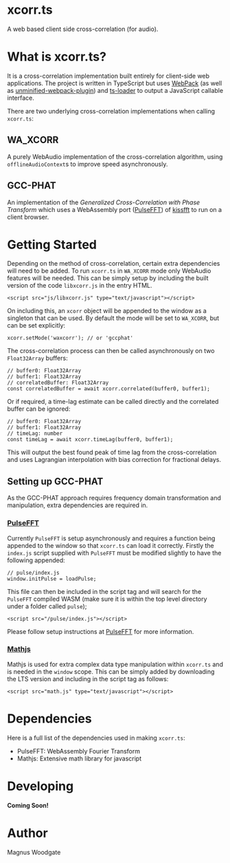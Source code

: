 # xcorr.ts
A web based client side cross-correlation (for audio).


# What is xcorr.ts?

It is a cross-correlation implementation built entirely for client-side web applications. The project is written in TypeScript but uses [WebPack](https://webpack.js.org/) (as well as [unminified-webpack-plugin](https://www.npmjs.com/package/unminified-webpack-plugin)) and [ts-loader](https://github.com/TypeStrong/ts-loader) to output a JavaScript callable interface.

There are two underlying cross-correlation implementations when calling `xcorr.ts`:

## WA_XCORR

A purely WebAudio implementation of the cross-correlation algorithm, using `offlineAudioContext`s to improve speed asynchronously.

## GCC-PHAT

An implementation of the *Generalized Cross-Correlation with Phase Transform* which uses a WebAssembly port ([PulseFFT](https://github.com/AWSM-WASM/PulseFFT)) of [kissfft](https://github.com/mborgerding/kissfft) to run on a client browser.


# Getting Started

Depending on the method of cross-correlation, certain extra dependencies will need to be added. To run `xcorr.ts` in `WA_XCORR` mode only WebAudio features will be needed. This can be simply setup by including the built version of the code `libxcorr.js` in the entry HTML.

```
<script src="js/libxcorr.js" type="text/javascript"></script>
```

On including this, an `xcorr` object will be appended to the window as a singleton that can be used. By default the mode will be set to `WA_XCORR`, but can be set explicitly:

```
xcorr.setMode('waxcorr'); // or 'gccphat'
```

The cross-correlation process can then be called asynchronously on two `Float32Array` buffers:

```
// buffer0: Float32Array 
// buffer1: Float32Array
// correlatedBuffer: Float32Array
const correlatedBuffer = await xcorr.correlated(buffer0, buffer1);
```

Or if required, a time-lag estimate can be called directly and the correlated buffer can be ignored:

```
// buffer0: Float32Array 
// buffer1: Float32Array
// timeLag: number
const timeLag = await xcorr.timeLag(buffer0, buffer1);
```

This will output the best found peak of time lag from the cross-correlation and uses Lagrangian interpolation with bias correction for fractional delays.

## Setting up GCC-PHAT

As the GCC-PHAT approach requires frequency domain transformation and manipulation, extra dependencies are required in.

### [PulseFFT](https://github.com/AWSM-WASM/PulseFFT)
Currently `PulseFFT` is setup asynchronously and requires a function being appended to the window so that `xcorr.ts` can load it correctly. Firstly the `index.js` script supplied with `PulseFFT` must be modified slightly to have the following appended:

```
// pulse/index.js
window.initPulse = loadPulse;
```

This file can then be included in the script tag and will search for the `PulseFFT` compiled WASM (make sure it is within the top level directory under a folder called `pulse`);

```
<script src="/pulse/index.js"></script>
```

Please follow setup instructions at [PulseFFT](https://github.com/AWSM-WASM/PulseFFT) for more information.

### [Mathjs](https://mathjs.org/)

Mathjs is used for extra complex data type manipulation within `xcorr.ts` and is needed in the `window` scope. This can be simply added by downloading the LTS version and including in the script tag as follows:

```
<script src="math.js" type="text/javascript"></script>
```

# Dependencies

Here is a full list of the dependencies used in making `xcorr.ts`:

* PulseFFT: WebAssembly Fourier Transform 
* Mathjs: Extensive math library for javascript

# Developing

**Coming Soon!**

# Author

Magnus Woodgate
